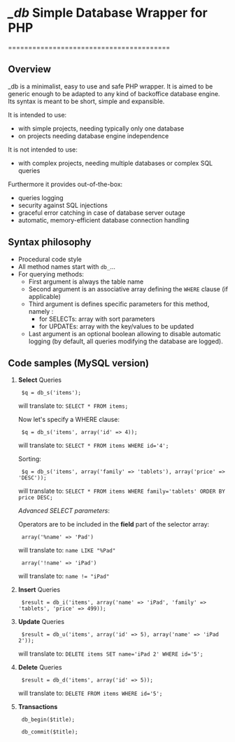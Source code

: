 # *_db*  Simple Database Wrapper for PHP
========================================
## Overview

_db is a minimalist, easy to use and safe PHP wrapper. It is aimed to be generic enough to be adapted to any kind of backoffice database engine. Its syntax is meant to be short, simple and expansible.

It is intended to use:

* with simple projects, needing typically only one database
* on projects needing database engine independence

It is not intended to use:

* with complex projects, needing multiple databases or complex SQL queries

Furthermore it provides out-of-the-box:

* queries logging
* security against SQL injections
* graceful error catching in case of database server outage
* automatic, memory-efficient database connection handling

## Syntax philosophy

* Procedural code style
* All method names start with `db_`…
* For querying methods:
	* First argument is always the table name
	* Second argument is an associative array defining the `WHERE` clause (if applicable)
	* Third argument is defines specific parameters for this method, namely :
		* for SELECTs: array with sort parameters
		* for UPDATEs: array with the key/values to be updated
	* Last argument is an optional boolean allowing to disable automatic logging (by default, all queries modifying the database are logged).


## Code samples (MySQL version)

1. **Select** Queries

		$q = db_s('items');
		
    will translate to: `SELECT * FROM items;`

	Now let's specify a WHERE clause:

		$q = db_s('items', array('id' => 4));
		
    will translate to: `SELECT * FROM items WHERE id='4';`

	Sorting:

		$q = db_s('items', array('family' => 'tablets'), array('price' => 'DESC'));
		
    will translate to: `SELECT * FROM items WHERE family='tablets' ORDER BY price DESC;`

	*Advanced SELECT parameters*:
	
	Operators are to be included in the **field** part of the selector array:
	
		array('%name' => 'Pad')
		
	will translate to: `name LIKE "%Pad"`
	
		array('!name' => 'iPad')
		
	will translate to: `name != "iPad"`

2. **Insert** Queries

		$result = db_i('items', array('name' => 'iPad', 'family' => 'tablets', 'price' => 499));

3. **Update** Queries

		$result = db_u('items', array('id' => 5), array('name' => 'iPad 2'));
		
    will translate to: `DELETE items SET name='iPad 2' WHERE id='5';`
		
4. **Delete** Queries

		$result = db_d('items', array('id' => 5));
		
    will translate to: `DELETE FROM items WHERE id='5';`

5. **Transactions**

		db_begin($title);
	
		db_commit($title);
